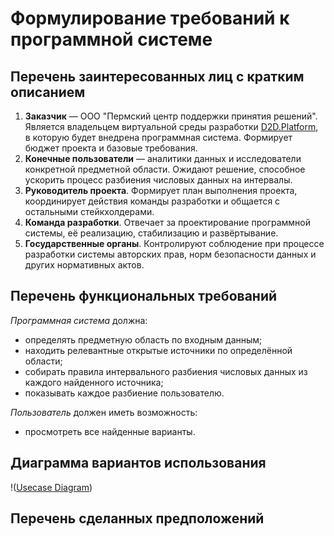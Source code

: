 # Формулирование требований к программной системе
## Перечень заинтересованных лиц с кратким описанием
1. **Заказчик** — ООО "Пермский центр поддержки принятия решений". Является владельцем виртуальной среды разработки [D2D.Platform](https://d2d-platform.tech), в которую будет внедрена программная система. Формирует бюджет проекта и базовые требования.
2. **Конечные пользователи** — аналитики данных и исследователи конкретной предметной области. Ожидают решение, способное ускорить процесс разбиения числовых данных на интервалы.
3. **Руководитель проекта**. Формирует план выполнения проекта, координирует действия команды разработки и общается с остальными стейкхолдерами.
4. **Команда разработки**. Отвечает за проектирование программной системы, её реализацию, стабилизацию и развёртывание.
5. **Государственные органы**. Контролируют соблюдение при процессе разработки системы авторских прав, норм безопасности данных и других нормативных актов.
## Перечень функциональных требований
*Программная система* должна:
  * определять предметную область по входным данным;
  * находить релевантные открытые источники по определённой области;
  * собирать правила интервального разбиения числовых данных из каждого найденного источника;
  * показывать каждое разбиение пользователю.

*Пользователь* должен иметь возможность:
  * просмотреть все найденные варианты.
## Диаграмма вариантов использования
!([Usecase Diagram](https://yuml.me/hseperm/a051a358.svg))
## Перечень сделанных предположений
